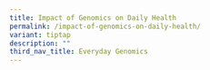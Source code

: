 ```yaml
---
title: Impact of Genomics on Daily Health
permalink: /impact-of-genomics-on-daily-health/
variant: tiptap
description: ""
third_nav_title: Everyday Genomics
---
```

<p></p>